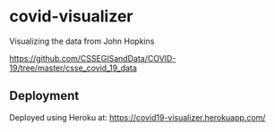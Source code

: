 # covid-visualizer
Visualizing the data from John Hopkins

https://github.com/CSSEGISandData/COVID-19/tree/master/csse_covid_19_data

## Deployment

Deployed using Heroku at:
https://covid19-visualizer.herokuapp.com/
